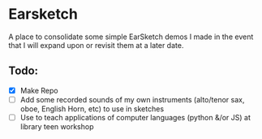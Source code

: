 # Earsketch

A place to consolidate some simple EarSketch demos I made in the event that I will expand upon or revisit them at a later date.

## Todo:
- [X] Make Repo
- [ ] Add some recorded sounds of my own instruments (alto/tenor sax, oboe, English Horn, etc) to use in sketches
- [ ] Use to teach applications of computer languages (python &/or JS) at library teen workshop
